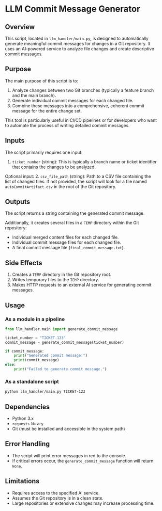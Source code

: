 # LLM Commit Message Generator

## Overview

This script, located in `llm_handler/main.py`, is designed to automatically generate meaningful commit messages for changes in a Git repository. It uses an AI-powered service to analyze file changes and create descriptive commit messages.

## Purpose

The main purpose of this script is to:
1. Analyze changes between two Git branches (typically a feature branch and the main branch).
2. Generate individual commit messages for each changed file.
3. Combine these messages into a comprehensive, coherent commit message for the entire change set.

This tool is particularly useful in CI/CD pipelines or for developers who want to automate the process of writing detailed commit messages.

## Inputs

The script primarily requires one input:

1. `ticket_number` (string): This is typically a branch name or ticket identifier that contains the changes to be analyzed.

Optional input:
2. `csv_file_path` (string): Path to a CSV file containing the list of changed files. If not provided, the script will look for a file named `autoCommitArtifact.csv` in the root of the Git repository.

## Outputs

The script returns a string containing the generated commit message.

Additionally, it creates several files in a `TEMP` directory within the Git repository:
- Individual merged content files for each changed file.
- Individual commit message files for each changed file.
- A final commit message file (`final_commit_message.txt`).

## Side Effects

1. Creates a `TEMP` directory in the Git repository root.
2. Writes temporary files to the `TEMP` directory.
3. Makes HTTP requests to an external AI service for generating commit messages.

## Usage

### As a module in a pipeline

```python
from llm_handler.main import generate_commit_message

ticket_number = "TICKET-123"
commit_message = generate_commit_message(ticket_number)

if commit_message:
    print("Generated commit message:")
    print(commit_message)
else:
    print("Failed to generate commit message.")
```

### As a standalone script

```bash
python llm_handler/main.py TICKET-123
```

## Dependencies

- Python 3.x
- `requests` library
- Git (must be installed and accessible in the system path)



## Error Handling

- The script will print error messages in red to the console.
- If critical errors occur, the `generate_commit_message` function will return `None`.

## Limitations

- Requires access to the specified AI service.
- Assumes the Git repository is in a clean state.
- Large repositories or extensive changes may increase processing time.

